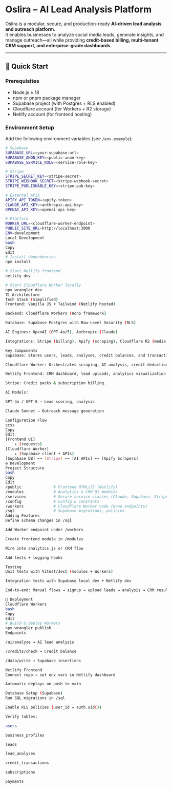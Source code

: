 # Oslira – AI Lead Analysis Platform

Oslira is a modular, secure, and production-ready **AI-driven lead analysis and outreach platform**.  
It enables businesses to analyze social media leads, generate insights, and manage outreach—all while providing **credit-based billing, multi-tenant CRM support, and enterprise-grade dashboards**.  

---

## 🚀 Quick Start

### Prerequisites
- Node.js ≥ 18  
- npm or pnpm package manager  
- Supabase project (with Postgres + RLS enabled)  
- Cloudflare account (for Workers + R2 storage)  
- Netlify account (for frontend hosting)  

### Environment Setup
Add the following environment variables (see `/env.example`):  
```bash
# Supabase
SUPABASE_URL=<your-supabase-url>
SUPABASE_ANON_KEY=<public-anon-key>
SUPABASE_SERVICE_ROLE=<service-role-key>

# Stripe
STRIPE_SECRET_KEY=<stripe-secret>
STRIPE_WEBHOOK_SECRET=<stripe-webhook-secret>
STRIPE_PUBLISHABLE_KEY=<stripe-pub-key>

# External APIs
APIFY_API_TOKEN=<apify-token>
CLAUDE_API_KEY=<anthropic-api-key>
OPENAI_API_KEY=<openai-api-key>

# Platform
WORKER_URL=<cloudflare-worker-endpoint>
PUBLIC_SITE_URL=http://localhost:3000
ENV=development
Local Development
bash
Copy
Edit
# Install dependencies
npm install

# Start Netlify frontend
netlify dev

# Start Cloudflare Worker locally
npx wrangler dev
🏗️ Architecture
Tech Stack (Simplified)
Frontend: Vanilla JS + Tailwind (Netlify hosted)

Backend: Cloudflare Workers (Hono framework)

Database: Supabase Postgres with Row-Level Security (RLS)

AI Engines: OpenAI (GPT-4o/5), Anthropic (Claude)

Integrations: Stripe (billing), Apify (scraping), Cloudflare R2 (media storage)

Key Components
Supabase: Stores users, leads, analyses, credit balances, and transactions.

Cloudflare Worker: Orchestrates scraping, AI analysis, credit deduction, and database writes.

Netlify Frontend: CRM dashboard, lead uploads, analytics visualization.

Stripe: Credit packs & subscription billing.

AI Models:

GPT-4o / GPT-5 → Lead scoring, analysis

Claude Sonnet → Outreach message generation

Configuration Flow
scss
Copy
Edit
[Frontend UI] 
    ↓ (requests)
[Cloudflare Worker] 
    ↓ (Supabase client + APIs)
[Supabase DB] ←→ [Stripe] ←→ [AI APIs] ←→ [Apify Scrapers]
⚙️ Development
Project Structure
bash
Copy
Edit
/public              # Frontend HTML/JS (Netlify)
/modules             # Analytics & CRM UI modules
/services            # Secure service classes (Claude, Supabase, Stripe)
/config              # Config & constants
/workers             # Cloudflare Worker code (Hono endpoints)
/sql                 # Supabase migrations, policies
Adding Features
Define schema changes in /sql

Add Worker endpoint under /workers

Create frontend module in /modules

Wire into analytics.js or CRM flow

Add tests + logging hooks

Testing
Unit tests with Vitest/Jest (modules + Workers)

Integration tests with Supabase local dev + Netlify dev

End-to-end: Manual flows → signup → upload leads → analysis → CRM results

🚢 Deployment
Cloudflare Workers
bash
Copy
Edit
# Build & deploy Workers
npx wrangler publish
Endpoints

/ai/analyze → AI lead analysis

/credits/check → Credit balance

/data/write → Supabase insertions

Netlify Frontend
Connect repo → set env vars in Netlify dashboard

Automatic deploys on push to main

Database Setup (Supabase)
Run SQL migrations in /sql

Enable RLS policies (user_id = auth.uid())

Verify tables:

users

business_profiles

leads

lead_analyses

credit_transactions

subscriptions

payments

